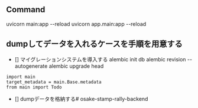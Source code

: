 ## Command

uvicorn main:app --reload
uvicorn app.main:app --reload

## dumpしてデータを入れるケースを手順を用意する

- [] マイグレーションシステムを導入する
alembic init db
alembic revision --autogenerate
alembic upgrade head

```
import main
target_metadata = main.Base.metadata
from main import Todo
```

- [] dumpデータを格納する#   o s a k e - s t a m p - r a l l y - b a c k e n d  
 